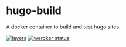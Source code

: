 # hugo-build
A docker container to build and test hugo sites.

[![layers](https://badge.imagelayers.io/samueldebruyn/hugo-build:latest.svg "layers")](https://imagelayers.io/?images=samueldebruyn/hugo-build:latest) [![wercker status](https://app.wercker.com/status/8afdbf4994c7db1948a47dfd28304863/s/master "wercker status")](https://app.wercker.com/project/bykey/8afdbf4994c7db1948a47dfd28304863)